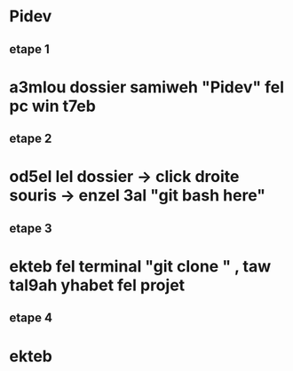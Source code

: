 # Pidev

## etape 1
 # a3mlou dossier samiweh "Pidev" fel pc win t7eb
## etape 2
 # od5el lel dossier -> click droite souris -> enzel 3al "git bash here"
## etape 3
 # ekteb fel terminal "git clone " , taw tal9ah yhabet fel projet
## etape 4
 # ekteb 
